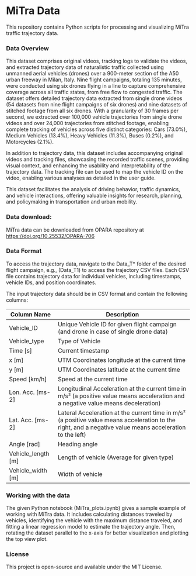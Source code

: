# MiTra Data 

This repository contains Python scripts for processing and visualizing MiTra traffic trajectory data. 

### Data Overview
This dataset comprises original videos, tracking logs to validate the videos, and extracted trajectory data of naturalistic traffic collected using unmanned aerial vehicles (drones) over a 900-meter section of the A50 urban freeway in Milan, Italy. Nine flight campaigns, totaling 135 minutes, were conducted using six drones flying in a line to capture comprehensive coverage across all traffic states, from free flow to congested traffic. 
The dataset offers detailed trajectory data extracted from single drone videos (54 datasets from nine flight campaigns of six drones) and nine datasets of stitched footage from all six drones. With a granularity of 30 frames per second, we extracted over 100,000 vehicle trajectories from single drone videos and over 24,000 trajectories from stitched footage, enabling complete tracking of vehicles across five distinct categories: Cars (73.0%), Medium Vehicles (13.4%), Heavy Vehicles (11.3%), Buses (0.2%), and Motorcycles (2.1%). 

In addition to trajectory data, this dataset includes accompanying original videos and tracking files, showcasing the recorded traffic scenes, providing visual context, and enhancing the usability and interpretability of the trajectory data. The tracking file can be used to map the vehicle ID on the video, enabling various analyses as detailed in the user guide.

This dataset facilitates the analysis of driving behavior, traffic dynamics, and vehicle interactions, offering valuable insights for research, planning, and policymaking in transportation and urban mobility.


### Data download:
MiTra data can be downloaded from OPARA repository at https://doi.org/10.25532/OPARA-706


### Data Format
To access the trajectory data, navigate to the Data_T* folder of the desired flight campaign, e.g., (Data_T1) to access the trajectory CSV files. 
Each CSV file contains trajectory data for individual vehicles, including timestamps, vehicle IDs, and position coordinates.

The input trajectory data should be in CSV format and contain the following columns:

|Column Name | Description |
| --- | --- |
|Vehicle_ID | Unique Vehicle ID for given flight campaign (and drone in case of single drone data) |
|Vehicle_type | Type of Vehicle |
| Time [s] | Current timestamp |
| x [m] | UTM Coordinates longitude at the current time |
| y [m] | UTM Coordinates latitude at the current time |
|Speed [km/h]|Speed at the current time|
|Lon. Acc. [ms-2]|Longitudinal Acceleration at the current time in m/s² (a positive value means acceleration and a negative value means deceleration)|
|Lat. Acc. [ms-2]|Lateral Acceleration at the current time in m/s² (a positive value means acceleration to the right, and a negative value means acceleration to the left)|
|Angle [rad]|Heading angle|
|Vehicle_length [m]|Length of vehicle (Average for given type)|
|Vehicle_width [m]|Width of vehicle|



### Working with the data
The given Python notebook (MiTra_plots.ipynb) gives a sample example of working with MiTra data. 
It includes calculating distances traveled by vehicles, identifying the vehicle with the maximum distance traveled, and fitting a linear regression model to estimate the trajectory angle.
Then, rotating the dataset parallel to the x-axis for better visualization and plotting the top view plot.


### License
This project is open-source and available under the MIT License.

